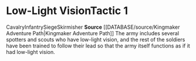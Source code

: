 ﻿---
id: '16'
level: '1'
name: Low-Light Vision
rarity: Common
rus_type_level: null
source: '[[DATABASE/source/Kingmaker Adventure Path|Kingmaker Adventure Path]]'
trait:
- '[[DATABASE/trait/Cavalry|Cavalry]]'
- '[[DATABASE/trait/Infantry|Infantry]]'
- '[[DATABASE/trait/Siege|Siege]]'
- '[[DATABASE/trait/Skirmisher|Skirmisher]]'
type: Warfare Tactic

---
# Low-Light Vision<span class="item-type">Tactic 1</span>

<span class="item-trait">Cavalry</span><span class="item-trait">Infantry</span><span class="item-trait">Siege</span><span class="item-trait">Skirmisher</span>
**Source** [[DATABASE/source/Kingmaker Adventure Path|Kingmaker Adventure Path]]
The army includes several spotters and scouts who have low-light vision, and the rest of the soldiers have been trained to follow their lead so that the army itself functions as if it had low-light vision.
